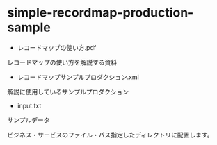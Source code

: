 # simple-recordmap-production-sample

- レコードマップの使い方.pdf

レコードマップの使い方を解説する資料

- レコードマップサンプルプロダクション.xml

解説に使用しているサンプルプロダクション

- input.txt

サンプルデータ

  ビジネス・サービスのファイル・パス指定したディレクトリに配置します。
